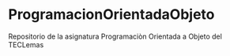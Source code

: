# ProgramacionOrientadaObjeto
Repositorio de la asignatura Programaciòn Orientada a Objeto del TECLemas
